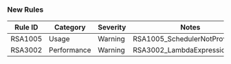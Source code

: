 ### New Rules

| Rule ID | Category    | Severity | Notes                          |
|---------|-------------|----------|--------------------------------|
| RSA1005 | Usage       | Warning  | RSA1005_SchedulerNotProvided   |
| RSA3002 | Performance | Warning  | RSA3002_LambdaExpressionStatic |